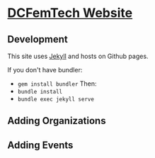 # [DCFemTech Website](http://dcfemtech.github.io)

## Development
This site uses [Jekyll](http://jekyllrb.com/) and hosts on Github pages.

If you don't have bundler:
- `gem install bundler`
Then:
- `bundle install`
- `bundle exec jekyll serve`

## Adding Organizations

## Adding Events
